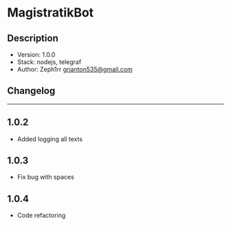 # MagistratikBot

## Description 

- Version: 1.0.0
- Stack: nodejs, telegraf
- Author: Zeph1rr <grianton535@gmail.com>

## Changelog

<hr>

## 1.0.2

- Added logging all texts

## 1.0.3

- Fix bug with spaces

## 1.0.4

- Code refactoring